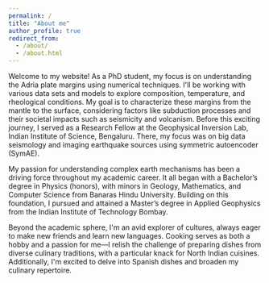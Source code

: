 ```yaml
---
permalink: /
title: "About me"
author_profile: true
redirect_from: 
  - /about/
  - /about.html
---
```


Welcome to my website! 
As a PhD student, my focus is on understanding the Adria plate margins using numerical techniques. I'll be working with various data sets and models to explore composition, temperature, and rheological conditions. My goal is to characterize these margins from the mantle to the surface, considering factors like subduction processes and their societal impacts such as seismicity and volcanism. Before this exciting journey, I served as a Research Fellow at the Geophysical Inversion Lab, Indian Institute of Science, Bengaluru. There, my focus was on big data seismology and imaging earthquake sources using symmetric autoencoder (SymAE).

My passion for understanding complex earth mechanisms has been a driving force throughout my academic career. It all began with a Bachelor’s degree in Physics (honors), with minors in Geology, Mathematics, and Computer Science from Banaras Hindu University. Building on this foundation, I pursued and attained a Master’s degree in Applied Geophysics from the Indian Institute of Technology Bombay.

Beyond the academic sphere, I'm an avid explorer of cultures, always eager to make new friends and learn new languages. Cooking serves as both a hobby and a passion for me—I relish the challenge of preparing dishes from diverse culinary traditions, with a particular knack for North Indian cuisines. Additionally, I'm excited to delve into Spanish dishes and broaden my culinary repertoire.
